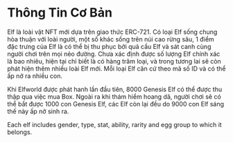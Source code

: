 # Thông Tin Cơ Bản

Elf là loài vật NFT mới dựa trên giao thức ERC-721. Có loại Elf sống chung hòa thuận với loài người, một số khác sống trên núi cao rừng sâu, 1 điểm đặc trưng của Elf là có thể bị thu phục bởi quả cầu Elf và sát canh cùng người chơi trên mọi nẻo đường. Chưa xác định được số lượng Elf chính xác là bao nhiêu, hiện tại chỉ biết là có hàng trăm loại, và trong tương lai sẽ còn phát hiện thêm nhiều loài Elf mới. Mỗi loại Elf căn cứ theo mã số ID và có thể ấp nở ra nhiều con.

Khi Elfworld được phát hanh lần đầu tiên, 8000 Genesis Elf có thể được thu thập qua việc mua Box. Ngoài ra khi thám hiểm hoang dã, người chơi sẽ có thể bắt được 1000 con Genesis Elf, các Elf còn lại đều do 9000 con Elf sáng thế này ấp nở sinh ra.

Each elf includes gender, type, stat, ability, rarity and egg group to which it belongs.
